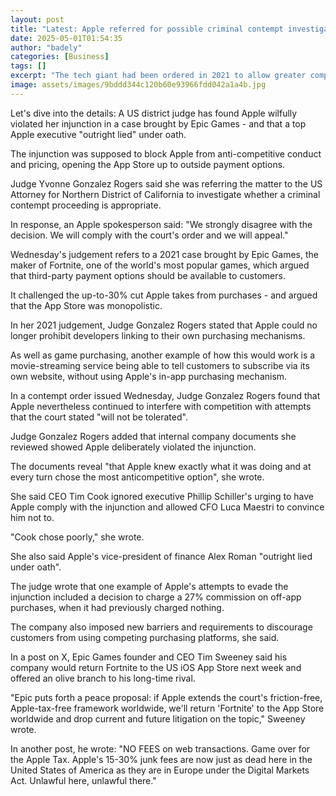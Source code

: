 ```yaml
---
layout: post
title: "Latest: Apple referred for possible criminal contempt investigation"
date: 2025-05-01T01:54:35
author: "badely"
categories: [Business]
tags: []
excerpt: "The tech giant had been ordered in 2021 to allow greater competition and open the App Store up to outside payment options."
image: assets/images/9bddd344c120b60e93966fdd042a1a4b.jpg
---
```


Let's dive into the details: A US district judge has found Apple wilfully violated her injunction in a case brought by Epic Games - and that a top Apple executive "outright lied" under oath.

The injunction was supposed to block Apple from anti-competitive conduct and pricing, opening the App Store up to outside payment options. 

Judge Yvonne Gonzalez Rogers said she was referring the matter to the US Attorney for Northern District of California to investigate whether a criminal contempt proceeding is appropriate.

In response, an Apple spokesperson said: "We strongly disagree with the decision. We will comply with the court's order and we will appeal."

Wednesday's judgement refers to a 2021 case brought by Epic Games, the maker of Fortnite, one of the world's most popular games, which argued that third-party payment options should be available to customers. 

It challenged the up-to-30% cut Apple takes from purchases - and argued that the App Store was monopolistic. 

In her 2021 judgement, Judge Gonzalez Rogers stated that Apple could no longer prohibit developers linking to their own purchasing mechanisms.

As well as game purchasing, another example of how this would work is a movie-streaming service being able to tell customers to subscribe via its own website, without using Apple's in-app purchasing mechanism.

In a contempt order issued Wednesday, Judge Gonzalez Rogers found that Apple nevertheless continued to interfere with competition with attempts that the court stated "will not be tolerated".

Judge Gonzalez Rogers added that internal company documents she reviewed showed Apple deliberately violated the injunction.

The documents reveal "that Apple knew exactly what it was doing and at every turn chose the most anticompetitive option", she wrote.

She said CEO Tim Cook ignored executive Phillip Schiller's urging to have Apple comply with the injunction and allowed CFO Luca Maestri to convince him not to.

"Cook chose poorly," she wrote.

She also said Apple's vice-president of finance Alex Roman "outright lied under oath".

The judge wrote that one example of Apple's attempts to evade the injunction included a decision to charge a 27% commission on off-app purchases, when it had previously charged nothing.

The company also imposed new barriers and requirements to discourage customers from using competing purchasing platforms, she said.

In a post on X, Epic Games founder and CEO Tim Sweeney said his company would return Fortnite to the US iOS App Store next week and offered an olive branch to his long-time rival.

"Epic puts forth a peace proposal: if Apple extends the court's friction-free, Apple-tax-free framework worldwide, we'll return 'Fortnite' to the App Store worldwide and drop current and future litigation on the topic," Sweeney wrote.

In another post, he wrote: "NO FEES on web transactions. Game over for the Apple Tax. Apple's 15-30% junk fees are now just as dead here in the United States of America as they are in Europe under the Digital Markets Act. Unlawful here, unlawful there."

